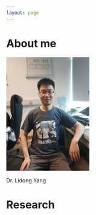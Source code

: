```yaml
---
layout: page
---
```


# About me

<img src="/images/self.jpg" class="floatpic" width="220" height="300">

Dr. Lidong Yang


# Research



